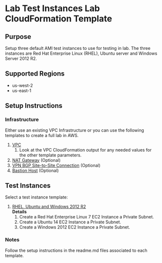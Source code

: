 # Lab Test Instances Lab CloudFormation Template

## Purpose
Setup three default AMI test instances to use for testing in lab. The three instances are Red Hat Enterprise Linux (RHEL), Ubuntu server and Windows Server 2012 R2.

## Supported Regions
* us-west-2
* us-east-1

## Setup Instructions

### Infrastructure
Either use an existing VPC Infrastructure or you can use the following templates to create a full lab in AWS.

1. [VPC](https://github.com/bonusbits/cloudformation_templates/blob/master/infrastructure/vpc/vpc.template)
    1. Look at the VPC CloudFormation output for any needed values for the other template parameters.
2. [NAT Gateway](https://github.com/bonusbits/cloudformation_templates/blob/master/infrastructure/nat/nat-gateway.template) (Optional)
3. [VPN BGP Site-to-Site Connection](https://github.com/bonusbits/cloudformation_templates/blob/master/infrastructure/vpn/vpn-bgp.template) (Optional)
4. [Bastion Host](https://github.com/bonusbits/cloudformation_templates/blob/master/infrastructure/bastion/bastion.template) (Optional)

## Test Instances
Select a test instance template:
1. [RHEL, Ubuntu and Windows 2012 R2](https://github.com/bonusbits/cloudformation_templates/blob/master/labs/test_instances/rhel-ubuntu-win2012.template)
    <br>**Details**
    1. Create a Red Hat Enterprise Linux 7 EC2 Instance a Private Subnet.
    2. Create a Ubuntu 14 EC2 Instance a Private Subnet.
    3. Create a Windows 2012 EC2 Instance a Private Subnet.

### Notes
Follow the setup instructions in the readme.md files associated to each template.
